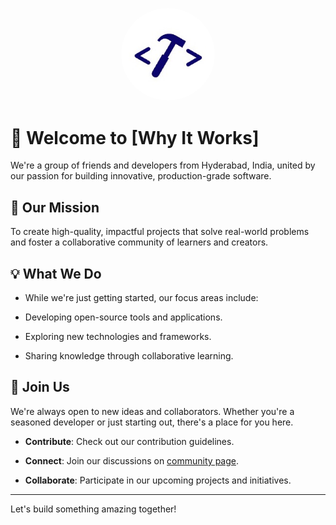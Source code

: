 <!-- Logo -->
<p align="center">
  <img src="/why_it_works.png" alt="Your Organization Logo" width="150" style="border-radius: 50%;"  />
</p>

# 👋 Welcome to [Why It Works]

We're a group of friends and developers from Hyderabad, India, united by our passion for building innovative, production-grade software.

## 🚀 Our Mission

To create high-quality, impactful projects that solve real-world problems and foster a collaborative community of learners and creators.

## 💡 What We Do

- While we're just getting started, our focus areas include:​

- Developing open-source tools and applications.​

- Exploring new technologies and frameworks.​

- Sharing knowledge through collaborative learning.

## 🤝 Join Us
We're always open to new ideas and collaborators. Whether you're a seasoned developer or just starting out, there's a place for you here.​

- **Contribute**: Check out our contribution guidelines.​

- **Connect**: Join our discussions on [community page](https://github.com/orgs/why-it-works/discussions).​

- **Collaborate**: Participate in our upcoming projects and initiatives.


---

​Let's build something amazing together!





